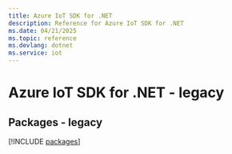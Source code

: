 ```yaml
---
title: Azure IoT SDK for .NET
description: Reference for Azure IoT SDK for .NET
ms.date: 04/21/2025
ms.topic: reference
ms.devlang: dotnet
ms.service: iot
---
```

# Azure IoT SDK for .NET - legacy
## Packages - legacy
[!INCLUDE [packages](iot-index.md)]